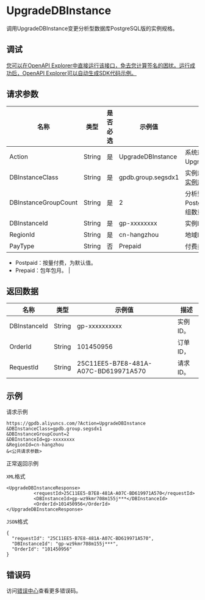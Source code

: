 # UpgradeDBInstance

调用UpgradeDBInstance变更分析型数据库PostgreSQL版的实例规格。

## 调试

[您可以在OpenAPI Explorer中直接运行该接口，免去您计算签名的困扰。运行成功后，OpenAPI Explorer可以自动生成SDK代码示例。](https://api.aliyun.com/#product=gpdb&api=UpgradeDBInstance&type=RPC&version=2016-05-03)

## 请求参数

|名称|类型|是否必选|示例值|描述|
|--|--|----|---|--|
|Action|String|是|UpgradeDBInstance|系统规定参数。取值：UpgradeDBInstance。 |
|DBInstanceClass|String|是|gpdb.group.segsdx1|实例规格，详情请参见[实例规格表](~~869422~~)。 |
|DBInstanceGroupCount|String|是|2|分析型数据库PostgreSQL版的计算组数量。 |
|DBInstanceId|String|是|gp-xxxxxxxx|实例ID。 |
|RegionId|String|是|cn-hangzhou|地域ID。 |
|PayType|String|否|Prepaid|付费类型：

 -   Postpaid：按量付费，为默认值。
-   Prepaid：包年包月。 |

## 返回数据

|名称|类型|示例值|描述|
|--|--|---|--|
|DBInstanceId|String|gp-xxxxxxxxxx|实例ID。 |
|OrderId|String|101450956|订单ID， |
|RequestId|String|25C11EE5-B7E8-481A-A07C-BD619971A570|请求ID。 |

## 示例

请求示例

```
https://gpdb.aliyuncs.com/?Action=UpgradeDBInstance
&DBInstanceClass=gpdb.group.segsdx1
&DBInstanceGroupCount=2
&DBInstanceId=gp-xxxxxxxx
&RegionId=cn-hangzhou
&<公共请求参数>
```

正常返回示例

`XML`格式

```
<UpgradeDBInstanceResponse>
          <requestId>25C11EE5-B7E8-481A-A07C-BD619971A570</requestId>
          <DBInstanceId>gp-wz9kmr708m155j***</DBInstanceId>
          <OrderId>101450956</OrderId>
</UpgradeDBInstanceResponse>
```

`JSON`格式

```
{
  "requestId": "25C11EE5-B7E8-481A-A07C-BD619971A570",
  "DBInstanceId": "gp-wz9kmr708m155j***",
  "OrderId": "101450956"
}
```

## 错误码

访问[错误中心](https://error-center.aliyun.com/status/product/gpdb)查看更多错误码。

